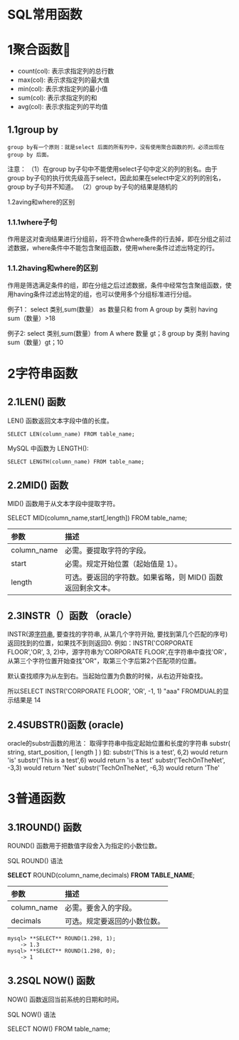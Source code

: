# SQL常用函数

# 1聚合函数:ocean:

- count(col): 表示求指定列的总行数
- max(col): 表示求指定列的最大值
- min(col): 表示求指定列的最小值
- sum(col): 表示求指定列的和
- avg(col): 表示求指定列的平均值

## 1.1group by

``` 
group by有一个原则：就是select 后面的所有列中，没有使用聚合函数的列，必须出现在group by 后面。
```

 注意：
（1）在group by子句中不能使用select子句中定义的列的别名。由于group by子句的执行优先级高于select，因此如果在select中定义的列的别名，group by子句并不知道。
（2）group by子句的结果是随机的

1.2aving和where的区别

### 1.1.1where子句

 作用是这对查询结果进行分组前，将不符合where条件的行去掉，即在分组之前过滤数据，where条件中不能包含聚组函数，使用where条件过滤出特定的行。

### 1.1.2having和where的区别

 作用是筛选满足条件的组，即在分组之后过滤数据，条件中经常包含聚组函数，使用having条件过滤出特定的组，也可以使用多个分组标准进行分组。

例子1：
select 类别,sum(数量） as 数量只和 from A
group by 类别 having sum（数量）>18

例子2:
select 类别,sum(数量）from A
where 数量 gt；8
group by 类别 having sum（数量）gt；10

# 2字符串函数

## 2.1LEN() 函数

LEN() 函数返回文本字段中值的长度。

```
SELECT LEN(column_name) FROM table_name;
```

MySQL 中函数为 LENGTH():

```
SELECT LENGTH(column_name) FROM table_name;
```

## 2.2MID() 函数

MID() 函数用于从文本字段中提取字符。

SELECT MID(column_name,start[,length]) FROM table_name;

| 参数        | 描述                                                        |
| :---------- | :---------------------------------------------------------- |
| column_name | 必需。要提取字符的字段。                                    |
| start       | 必需。规定开始位置（起始值是 1）。                          |
| length      | 可选。要返回的字符数。如果省略，则 MID() 函数返回剩余文本。 |

## 2.3INSTR（）函数 （oracle）

INSTR(源[字符串](https://so.csdn.net/so/search?q=字符串&spm=1001.2101.3001.7020), 要查找的字符串, 从第几个字符开始, 要找到第几个匹配的序号)
返回找到的位置，如果找不到则返回0.
例如：INSTR('CORPORATE FLOOR','OR', 3, 2)中，源字符串为'CORPORATE FLOOR',在字符串中查找'OR'，从第三个字符位置开始查找"OR"，取第三个字后第2个匹配项的位置。

默认查找顺序为从左到右。当起始位置为负数的时候，从右边开始查找。

所以SELECT INSTR('CORPORATE FLOOR', 'OR', -1, 1) "aaa" FROMDUAL的显示结果是 14

## 2.4SUBSTR()函数 (oracle)

oracle的substr函数的用法：
 取得字符串中指定起始位置和长度的字符串 substr( string, start_position, [ length ] )
 如:
  substr('This is a test', 6,2)  would return 'is'
  substr('This is a test',6)  would return 'is a test'
  substr('TechOnTheNet', -3,3)  would return 'Net'
  substr('TechOnTheNet', -6,3)  would return 'The'

# 3普通函数

## 3.1ROUND() 函数

ROUND() 函数用于把数值字段舍入为指定的小数位数。

SQL ROUND() 语法

**SELECT** ROUND(column_name,decimals) **FROM** **TABLE_NAME**;

| 参数        | 描述                         |
| :---------- | :--------------------------- |
| column_name | 必需。要舍入的字段。         |
| decimals    | 可选。规定要返回的小数位数。 |

```
mysql> **SELECT** ROUND(1.298, 1);
    -> 1.3
mysql> **SELECT** ROUND(1.298, 0);
    -> 1
```

## 3.2SQL NOW() 函数

NOW() 函数返回当前系统的日期和时间。

SQL NOW() 语法

SELECT NOW() FROM table_name;

